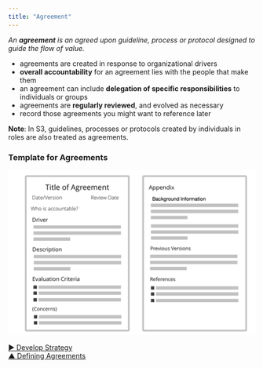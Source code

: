```yaml
---
title: "Agreement"
---
```



_An **agreement** is an agreed upon guideline, process or protocol designed to guide the flow of value._

-   agreements are created in response to organizational drivers 
-   **overall accountability** for an agreement lies with the people that make them
-   an agreement can include **delegation of specific responsibilities** to individuals or groups
-   agreements are **regularly reviewed**, and evolved as necessary
-   record those agreements you might want to reference later

**Note**: In S3, guidelines, processes or protocols created by individuals in roles are also treated as agreements.  


### Template for Agreements

![inline,fit](img/templates/agreement-template.png)



[&#9654; Develop Strategy](develop-strategy.html)<br/>[&#9650; Defining Agreements](defining-agreements.html)

